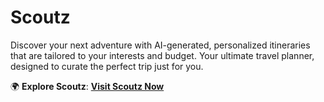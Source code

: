 # Scoutz
Discover your next adventure with AI-generated, personalized itineraries that are tailored to your interests and budget. Your ultimate travel planner, designed to curate the perfect trip just for you.

🌍 **Explore Scoutz**: [**Visit Scoutz Now**](https://scoutz.vercel.app/)